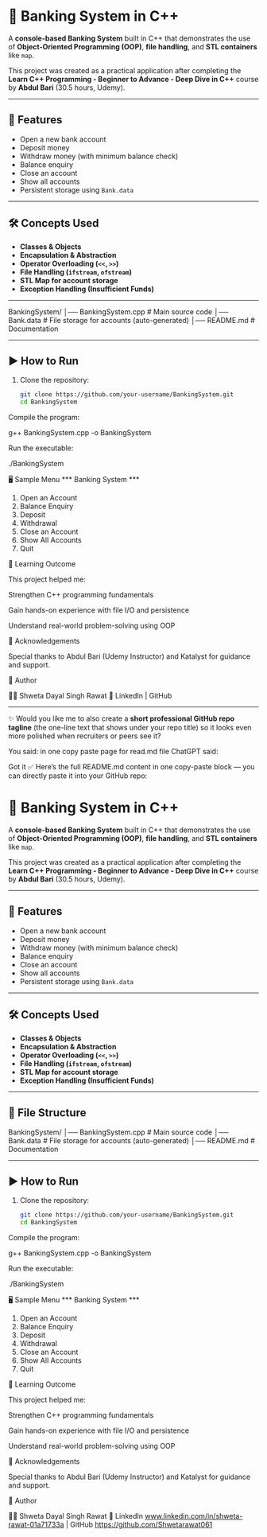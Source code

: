 # 🏦 Banking System in C++

A **console-based Banking System** built in C++ that demonstrates the use of **Object-Oriented Programming (OOP)**, **file handling**, and **STL containers** like `map`.  

This project was created as a practical application after completing the **Learn C++ Programming - Beginner to Advance - Deep Dive in C++** course by **Abdul Bari** (30.5 hours, Udemy).  

---

## 🚀 Features
- Open a new bank account  
- Deposit money  
- Withdraw money (with minimum balance check)  
- Balance enquiry  
- Close an account  
- Show all accounts  
- Persistent storage using `Bank.data`  

---

## 🛠️ Concepts Used
- **Classes & Objects**  
- **Encapsulation & Abstraction**  
- **Operator Overloading (`<<`, `>>`)**  
- **File Handling (`ifstream`, `ofstream`)**  
- **STL Map for account storage**  
- **Exception Handling (Insufficient Funds)**  

---
BankingSystem/
│── BankingSystem.cpp # Main source code
│── Bank.data # File storage for accounts (auto-generated)
│── README.md # Documentation


---

## ▶️ How to Run
1. Clone the repository:
   ```bash
   git clone https://github.com/your-username/BankingSystem.git
   cd BankingSystem


Compile the program:

g++ BankingSystem.cpp -o BankingSystem


Run the executable:

./BankingSystem

🖥️ Sample Menu
*** Banking System ***

1. Open an Account
2. Balance Enquiry
3. Deposit
4. Withdrawal
5. Close an Account
6. Show All Accounts
7. Quit

🎯 Learning Outcome

This project helped me:

Strengthen C++ programming fundamentals

Gain hands-on experience with file I/O and persistence

Understand real-world problem-solving using OOP

🙏 Acknowledgements

Special thanks to Abdul Bari (Udemy Instructor) and Katalyst for guidance and support.

📌 Author

👩‍💻 Shweta Dayal Singh Rawat
🔗 LinkedIn
 | GitHub


---

✨ Would you like me to also create a **short professional GitHub repo tagline** (the one-line text that shows under your repo title) so it looks even more polished when recruiters or peers see it?

You said:
in one copy paste page for read.md file
ChatGPT said:

Got it ✅
Here’s the full README.md content in one copy-paste block — you can directly paste it into your GitHub repo:

# 🏦 Banking System in C++

A **console-based Banking System** built in C++ that demonstrates the use of **Object-Oriented Programming (OOP)**, **file handling**, and **STL containers** like `map`.  

This project was created as a practical application after completing the **Learn C++ Programming - Beginner to Advance - Deep Dive in C++** course by **Abdul Bari** (30.5 hours, Udemy).  

---

## 🚀 Features
- Open a new bank account  
- Deposit money  
- Withdraw money (with minimum balance check)  
- Balance enquiry  
- Close an account  
- Show all accounts  
- Persistent storage using `Bank.data`  

---

## 🛠️ Concepts Used
- **Classes & Objects**  
- **Encapsulation & Abstraction**  
- **Operator Overloading (`<<`, `>>`)**  
- **File Handling (`ifstream`, `ofstream`)**  
- **STL Map for account storage**  
- **Exception Handling (Insufficient Funds)**  

---

## 📂 File Structure


BankingSystem/
│── BankingSystem.cpp # Main source code
│── Bank.data # File storage for accounts (auto-generated)
│── README.md # Documentation


---

## ▶️ How to Run
1. Clone the repository:
   ```bash
   git clone https://github.com/your-username/BankingSystem.git
   cd BankingSystem


Compile the program:

g++ BankingSystem.cpp -o BankingSystem


Run the executable:

./BankingSystem

🖥️ Sample Menu
*** Banking System ***

1. Open an Account
2. Balance Enquiry
3. Deposit
4. Withdrawal
5. Close an Account
6. Show All Accounts
7. Quit

🎯 Learning Outcome

This project helped me:

Strengthen C++ programming fundamentals

Gain hands-on experience with file I/O and persistence

Understand real-world problem-solving using OOP

🙏 Acknowledgements

Special thanks to Abdul Bari (Udemy Instructor) and Katalyst for guidance and support.

📌 Author

👩‍💻 Shweta Dayal Singh Rawat
🔗 LinkedIn  www.linkedin.com/in/shweta-rawat-01a71733a
 | GitHub  https://github.com/Shwetarawat061
## 
